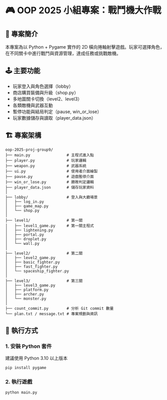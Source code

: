 # 🎮 OOP 2025 小組專案：戰鬥機大作戰

## 📖 專案簡介
本專案為以 Python + Pygame 實作的 2D 橫向捲軸射擊遊戲。玩家可選擇角色，在不同關卡中進行戰鬥與資源管理，達成任務或挑戰敵機。

## 🕹️ 主要功能
- 玩家登入與角色選擇（lobby）
- 商店購買裝備與升級（shop.py）
- 多地圖關卡切換（level2、level3）
- 各類敵機與武器互動
- 暫停功能與結局判定（pause, win_or_lose）
- 玩家數據儲存與讀取（player_data.json）

## 🏗️ 專案架構
```
oop-2025-proj-group9/
├── main.py                # 主程式進入點
├── player.py              # 玩家邏輯
├── weapon.py              # 武器系統
├── ui.py                  # 使用者介面繪製
├── pause.py               # 遊戲暫停介面
├── win_or_lose.py         # 勝敗判定邏輯
├── player_data.json       # 儲存玩家資料
│
├── lobby/                 # 登入與大廳場景
│   ├── log_in.py
│   ├── game_map.py
│   └── shop.py
│
├── level1/                # 第一關
│   ├── level1_game.py     # 第一關主程式
│   ├── lightening.py
│   ├── portal.py
│   ├── droplet.py
│   └── wall.py
│
├── level2/                # 第二關
│   ├── level2_game.py
│   ├── basic_fighter.py
│   ├── fast_fighter.py
│   └── spaceship_fighter.py
│
├── level3/                # 第三關
│   ├── level3_game.py
│   ├── platform.py
│   ├── archer.py
│   └── monster.py
│
├── count_commit.py        # 分析 Git commit 數量
└── plan.txt / message.txt # 專案規劃與資訊
```

## 🧪 執行方式
### 1. 安裝 Python 套件
建議使用 Python 3.10 以上版本

```bash
pip install pygame
```
### 2. 執行遊戲

```bash
python main.py
```